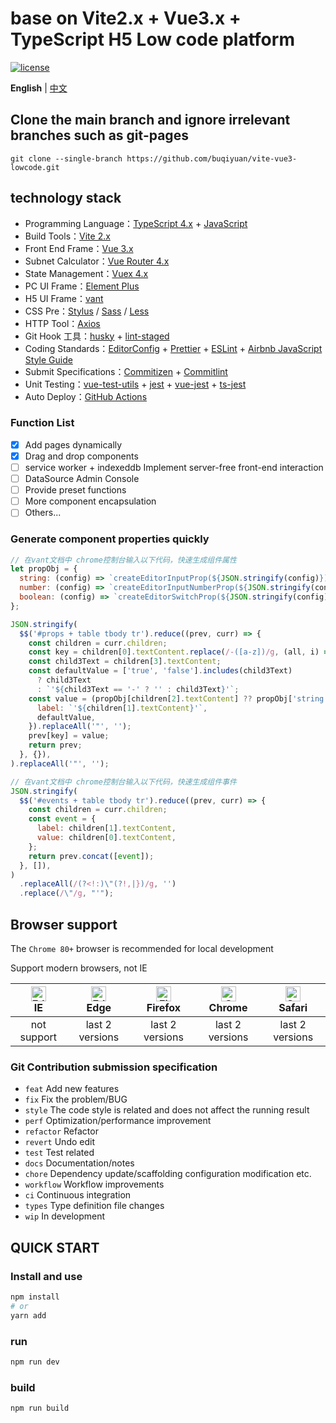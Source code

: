 # base on Vite2.x + Vue3.x + TypeScript H5 Low code platform

[![license](https://img.shields.io/github/license/buqiyuan/vite-vue3-lowcode.svg)](LICENSE)

**English** | [中文](./README.md)

## Clone the main branch and ignore irrelevant branches such as git-pages

```shell
git clone --single-branch https://github.com/buqiyuan/vite-vue3-lowcode.git
```

## technology stack

- Programming Language：[TypeScript 4.x](https://www.typescriptlang.org/zh/) + [JavaScript](https://www.javascript.com/)
- Build Tools：[Vite 2.x](https://cn.vitejs.dev/)
- Front End Frame：[Vue 3.x](https://v3.cn.vuejs.org/)
- Subnet Calculator：[Vue Router 4.x](https://next.router.vuejs.org/zh/index.html)
- State Management：[Vuex 4.x](https://next.vuex.vuejs.org/)
- PC UI Frame：[Element Plus](https://element-plus.org/#/zh-CN)
- H5 UI Frame：[vant](https://vant-contrib.gitee.io/vant/v3/#/zh-CN/)
- CSS Pre：[Stylus](https://stylus-lang.com/) / [Sass](https://sass.bootcss.com/documentation) / [Less](http://lesscss.cn/)
- HTTP Tool：[Axios](https://axios-http.com/)
- Git Hook 工具：[husky](https://typicode.github.io/husky/#/) + [lint-staged](https://github.com/okonet/lint-staged)
- Coding Standards：[EditorConfig](http://editorconfig.org) + [Prettier](https://prettier.io/) + [ESLint](https://eslint.org/) + [Airbnb JavaScript Style Guide](https://github.com/airbnb/javascript#translation)
- Submit Specifications：[Commitizen](http://commitizen.github.io/cz-cli/) + [Commitlint](https://commitlint.js.org/#/)
- Unit Testing：[vue-test-utils](https://next.vue-test-utils.vuejs.org/) + [jest](https://jestjs.io/) + [vue-jest](https://github.com/vuejs/vue-jest) + [ts-jest](https://kulshekhar.github.io/ts-jest/)
- Auto Deploy：[GitHub Actions](https://docs.github.com/cn/actions/learn-github-actions)

### Function List

- [x] Add pages dynamically
- [x] Drag and drop components
- [ ] service worker + indexeddb Implement server-free front-end interaction
- [ ] DataSource Admin Console
- [ ] Provide preset functions
- [ ] More component encapsulation
- [ ] Others...

### Generate component properties quickly

```javascript
// 在vant文档中 chrome控制台输入以下代码，快速生成组件属性
let propObj = {
  string: (config) => `createEditorInputProp(${JSON.stringify(config)})`,
  number: (config) => `createEditorInputNumberProp(${JSON.stringify(config)})`,
  boolean: (config) => `createEditorSwitchProp(${JSON.stringify(config)})`,
};

JSON.stringify(
  $$('#props + table tbody tr').reduce((prev, curr) => {
    const children = curr.children;
    const key = children[0].textContent.replace(/-([a-z])/g, (all, i) => i.toUpperCase());
    const child3Text = children[3].textContent;
    const defaultValue = ['true', 'false'].includes(child3Text)
      ? child3Text
      : `'${child3Text == '-' ? '' : child3Text}'`;
    const value = (propObj[children[2].textContent] ?? propObj['string'])({
      label: `'${children[1].textContent}'`,
      defaultValue,
    }).replaceAll('"', '');
    prev[key] = value;
    return prev;
  }, {}),
).replaceAll('"', '');
```

```javascript
// 在vant文档中 chrome控制台输入以下代码，快速生成组件事件
JSON.stringify(
  $$('#events + table tbody tr').reduce((prev, curr) => {
    const children = curr.children;
    const event = {
      label: children[1].textContent,
      value: children[0].textContent,
    };
    return prev.concat([event]);
  }, []),
)
  .replaceAll(/(?<!:)\"(?!,|})/g, '')
  .replace(/\"/g, "'");
```

## Browser support

The `Chrome 80+` browser is recommended for local development

Support modern browsers, not IE

| [<img src="https://raw.githubusercontent.com/alrra/browser-logos/master/src/edge/edge_48x48.png" alt=" Edge" width="24px" height="24px" />](http://godban.github.io/browsers-support-badges/)</br>IE | [<img src="https://raw.githubusercontent.com/alrra/browser-logos/master/src/edge/edge_48x48.png" alt=" Edge" width="24px" height="24px" />](http://godban.github.io/browsers-support-badges/)</br>Edge | [<img src="https://raw.githubusercontent.com/alrra/browser-logos/master/src/firefox/firefox_48x48.png" alt="Firefox" width="24px" height="24px" />](http://godban.github.io/browsers-support-badges/)</br>Firefox | [<img src="https://raw.githubusercontent.com/alrra/browser-logos/master/src/chrome/chrome_48x48.png" alt="Chrome" width="24px" height="24px" />](http://godban.github.io/browsers-support-badges/)</br>Chrome | [<img src="https://raw.githubusercontent.com/alrra/browser-logos/master/src/safari/safari_48x48.png" alt="Safari" width="24px" height="24px" />](http://godban.github.io/browsers-support-badges/)</br>Safari |
| :-: | :-: | :-: | :-: | :-: |
| not support | last 2 versions | last 2 versions | last 2 versions | last 2 versions |

### Git Contribution submission specification

- `feat` Add new features
- `fix` Fix the problem/BUG
- `style` The code style is related and does not affect the running result
- `perf` Optimization/performance improvement
- `refactor` Refactor
- `revert` Undo edit
- `test` Test related
- `docs` Documentation/notes
- `chore` Dependency update/scaffolding configuration modification etc.
- `workflow` Workflow improvements
- `ci` Continuous integration
- `types` Type definition file changes
- `wip` In development

## QUICK START

### Install and use

```sh
npm install
# or
yarn add
```

### run

```sh
npm run dev
```

### build

```sh
npm run build
```
